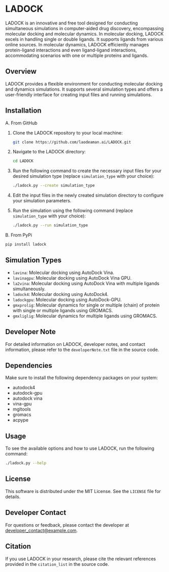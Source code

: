# LADOCK

LADOCK is an innovative and free tool designed for conducting simultaneous simulations in computer-aided drug discovery, encompassing molecular docking and molecular dynamics. In molecular docking, LADOCK excels in handling single or double ligands. It supports ligands from various online sources. In molecular dynamics, LADOCK efficiently manages protein-ligand interactions and even ligand-ligand interactions, accommodating scenarios with one or multiple proteins and ligands.

## Overview

LADOCK provides a flexible environment for conducting molecular docking and dynamics simulations. It supports several simulation types and offers a user-friendly interface for creating input files and running simulations.

## Installation
A. From GitHub

1. Clone the LADOCK repository to your local machine:

   ```bash
   git clone https://github.com/laodeaman.ai/LADOCK.git
   ```

2. Navigate to the LADOCK directory:

   ```bash
   cd LADOCK
   ```

3. Run the following command to create the necessary input files for your desired simulation type (replace `simulation_type` with your choice):

   ```bash
   ./ladock.py --create simulation_type
   ```

4. Edit the input files in the newly created simulation directory to configure your simulation parameters.

5. Run the simulation using the following command (replace `simulation_type` with your choice):

   ```bash
   ./ladock.py --run simulation_type
   ```
B. From PyPi
   ```bash
   pip install ladock
   ```
   
## Simulation Types
- `lavina`: Molecular docking using AutoDock Vina.
- `lavinagpu`: Molecular docking using AutoDock Vina GPU.
- `la2vina`: Molecular docking using AutoDock Vina with multiple ligands simultaneously.
- `ladock4`: Molecular docking using AutoDock4.
- `ladockgpu`: Molecular docking using AutoDock-GPU.
- `gmxprolig`: Molecular dynamics for single or multiple (chain) of protein with single or multiple ligands using GROMACS.
- `gmxliglig`: Molecular dynamics for multiple ligands using GROMACS.

## Developer Note

For detailed information on LADOCK, developer notes, and contact information, please refer to the `developerNote.txt` file in the source code.

## Dependencies

Make sure to install the following dependency packages on your system:
- autodock4
- autodock-gpu
- autodock vina
- vina-gpu
- mgltools
- gromacs
- acpype

## Usage

To see the available options and how to use LADOCK, run the following command:

```bash
./ladock.py --help
```

## License

This software is distributed under the MIT License. See the `LICENSE` file for details.

## Developer Contact

For questions or feedback, please contact the developer at developer_contact@example.com.

## Citation

If you use LADOCK in your research, please cite the relevant references provided in the `citation_list` in the source code.

